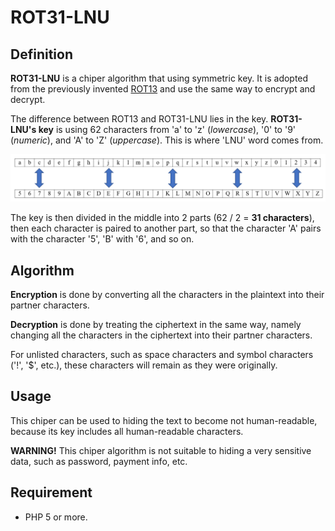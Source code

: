 # ROT31-LNU

## Definition

**ROT31-LNU** is a chiper algorithm that using symmetric key. It is adopted from the previously invented [ROT13](https://en.wikipedia.org/wiki/ROT13) and use the same way to encrypt and decrypt.

The difference between ROT13 and ROT31-LNU lies in the key. **ROT31-LNU's key** is using 62 characters from 'a' to 'z' (*lowercase*), '0' to '9' (*numeric*), and 'A' to 'Z' (*uppercase*). This is where 'LNU' word comes from.

![The ROT31-LNU Key](rot31-lnu-key.png)

The key is then divided in the middle into 2 parts (62 / 2 = **31 characters**), then each character is paired to another part, so that the character 'A' pairs with the character '5', 'B' with '6', and so on.

## Algorithm

**Encryption** is done by converting all the characters in the plaintext into their partner characters.

**Decryption** is done by treating the ciphertext in the same way, namely changing all the characters in the ciphertext into their partner characters.

For unlisted characters, such as space characters and symbol characters ('!', '$', etc.), these characters will remain as they were originally.

## Usage

This chiper can be used to hiding the text to become not human-readable, because its key includes all human-readable characters.

**WARNING!** This chiper algorithm is not suitable to hiding a very sensitive data, such as password, payment info, etc.

## Requirement

- PHP 5 or more.
